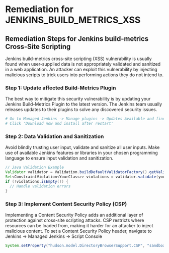 # Remediation for JENKINS_BUILD_METRICS_XSS

## Remediation Steps for Jenkins build-metrics Cross-Site Scripting 

Jenkins build-metrics cross-site scripting (XSS) vulnerability is usually found when user-supplied data is not appropriately validated and sanitized in a web application. An attacker can exploit this vulnerability by injecting malicious scripts to trick users into performing actions they do not intend to.

### Step 1: Update affected Build-Metrics Plugin
The best way to mitigate this security vulnerability is by updating your Jenkins Build-Metrics Plugin to the latest version. The Jenkins team usually releases updates to their plugins to solve any discovered security issues.
```bash
# Go to Managed Jenkins -> Manage plugins -> Updates Available and find the Build-Metrics Plugin
# Click 'Download now and install after restart' 
```
### Step 2: Data Validation and Sanitization 
Avoid blindly trusting user input, validate and sanitize all user inputs. Make use of available Jenkins features or libraries in your chosen programming language to ensure input validation and sanitization.
```java
// Java Validation Example
Validator validator = Validation.buildDefaultValidatorFactory().getValidator();
Set<ConstraintViolation<YourClass>> violations = validator.validate(yourInstance);
if (!violations.isEmpty()) {
  // Handle validation errors
}
```
### Step 3: Implement Content Security Policy (CSP)
Implementing a Content Security Policy adds an additional layer of protection against cross-site scripting attacks. CSP restricts where resources can be loaded from, making it harder for an attacker to inject malicious content.
To set a Content Security Policy header, navigate to Jenkins -> Managed Jenkins -> Script Console
```groovy
System.setProperty("hudson.model.DirectoryBrowserSupport.CSP", "sandbox; default-src 'self';")
```
